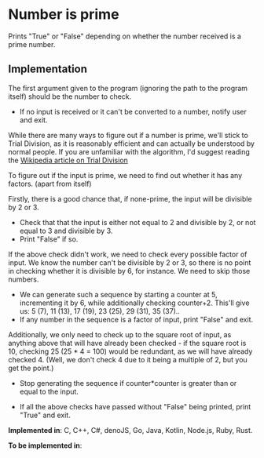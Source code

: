 # Number is prime

Prints "True" or "False" depending on whether the number received is a prime number.

## Implementation

The first argument given to the program (ignoring the path to the program itself) should be the number to check.
* If no input is received or it can't be converted to a number, notify user and exit.

While there are many ways to figure out if a number is prime, we'll stick to Trial Division, as it is reasonably efficient and can actually be understood by normal people.
If you are unfamiliar with the algorithm, I'd suggest reading the [Wikipedia article on Trial Division](https://en.wikipedia.org/wiki/Trial_division)

To figure out if the input is prime, we need to find out whether it has any factors. (apart from itself)

Firstly, there is a good chance that, if none-prime, the input will be divisible by 2 or 3. 
* Check that that the input is either not equal to 2 and divisible by 2, or not equal to 3 and divisible by 3.
* Print "False" if so.

If the above check didn't work, we need to check every possible factor of input.
We know the number can't be divisible by 2 or 3, so there is no point in checking whether it is divisible by 6, for instance. We need to skip those numbers.
* We can generate such a sequence by starting a counter at 5, incrementing it by 6, while additionally checking counter+2. This'll give us: 5 (7), 11 (13), 17 (19), 23 (25), 29 (31), 35 (37)..
* If any number in the sequence is a factor of input, print "False" and exit.

Additionally, we only need to check up to the square root of input, as anything above that will have already been checked - if the square root is 10, checking 25 (25 * 4 = 100) would be redundant, as we will have already checked 4. (Well, we don't check 4 due to it being a multiple of 2, but you get the point.)
* Stop generating the sequence if counter*counter is greater than or equal to the input.

* If all the above checks have passed without "False" being printed, print "True" and exit.

**Implemented in**: C, C++, C#, denoJS, Go, Java, Kotlin, Node.js, Ruby, Rust.

**To be implemented in**:
